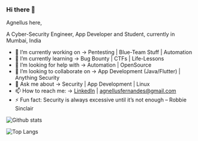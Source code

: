 ### Hi there 👋

Agnellus here,

A Cyber-Security Engineer, App Developer and Student, currently in Mumbai, India

<!--
**AgnellusX1/AgnellusX1** is a ✨ _special_ ✨ repository because its `README.md` (this file) appears on your GitHub profile.
Here are some ideas to get you started:
-->

- 🔭 I’m currently working on -> Pentesting | Blue-Team Stuff | Automation
- 🌱 I’m currently learning -> Bug Bounty | CTFs | Life-Lessons
- 🤔 I’m looking for help with -> Automation | OpenSource
- 👯 I’m looking to collaborate on -> App Development (Java/Flutter) | Anything Security
- 💬 Ask me about -> Security | App Development | Linux
- 📫 How to reach me: -> [LinkedIn](https://www.linkedin.com/in/agnellus-fernandes-81232b192) | <agnellusfernandes@gmail.com>
- ⚡ Fun fact: Security is always excessive until it’s not enough – Robbie Sinclair

<!--
- 😄 Pronouns: ...
-->

![Github stats](https://github-readme-stats.vercel.app/api?username=AgnellusX1&count_private=true&theme=tokyonight&show_icons=true)

![Top Langs](https://github-readme-stats.vercel.app/api/top-langs/?username=AgnellusX1&layout=compact&theme=tokyonight)
